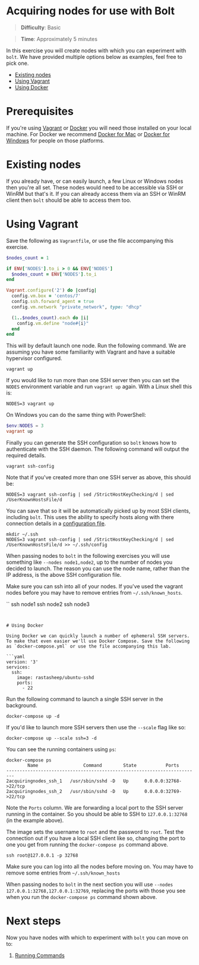 # Acquiring nodes for use with Bolt

> **Difficulty**: Basic

> **Time**: Approximately 5 minutes

In this exercise you will create nodes with which you can experiment with `bolt`. We have provided multiple options below as examples, feel free to pick one.

- [Existing nodes](#existing-nodes)
- [Using Vagrant](#using-vagrant)
- [Using Docker](#using-docker)

# Prerequisites

If you're using [Vagrant](https://www.vagrantup.com/) or [Docker](https://www.docker.com/) you will need those installed on your local machine. For Docker we recommend [Docker for Mac](https://www.docker.com/docker-mac) or [Docker for Windows](https://www.docker.com/docker-windows) for people on those platforms.

# Existing nodes

If you already have, or can easily launch, a few Linux or Windows nodes then you're all set. These nodes would need to be accessible via SSH or WinRM but that's it. If you can already access them via an SSH or WinRM client then `bolt` should be able to access them too.

# Using Vagrant

Save the following as `Vagrantfile`, or use the file accompanying this exercise.

```ruby
$nodes_count = 1

if ENV['NODES'].to_i > 0 && ENV['NODES']
  $nodes_count = ENV['NODES'].to_i
end

Vagrant.configure('2') do |config|
  config.vm.box = 'centos/7'
  config.ssh.forward_agent = true
  config.vm.network "private_network", type: "dhcp"

  (1..$nodes_count).each do |i|
    config.vm.define "node#{i}"
  end
end
```

This will by default launch one node. Run the following command. We are assuming you have some familiarity with Vagrant and have a suitable hypervisor configured.

```
vagrant up
```

If you would like to run more than one SSH server then you can set the `NODES` environment variable and run `vagrant up` again. With a Linux shell this is:

```
NODES=3 vagrant up
```

On Windows you can do the same thing with PowerShell:

```powershell
$env:NODES = 3
vagrant up
```

Finally you can generate the SSH configuration so `bolt` knows how to authenticate with the SSH daemon. The following command will output the required details.

```
vagrant ssh-config
```

Note that if you've created more than one SSH server as above, this should be:

```
NODES=3 vagrant ssh-config | sed /StrictHostKeyChecking/d | sed /UserKnownHostsFile/d
```

You can save that so it will be automatically picked up by most SSH clients, including `bolt`. This uses the ability to specify hosts along with there connection details in a [configuration file](https://linux.die.net/man/5/ssh_config).

```
mkdir ~/.ssh
NODES=3 vagrant ssh-config | sed /StrictHostKeyChecking/d | sed /UserKnownHostsFile/d >> ~/.ssh/config
```

When passing nodes to `bolt` in the following exercises you will use something like `--nodes node1,node2`, up to the number of nodes you decided to launch. The reason you can use the node name, rather than the IP address, is the above SSH configuration file.

Make sure you can ssh into all of your nodes. If you've used the vagrant nodes before you may have to remove entries from `~/.ssh/known_hosts`.

``
ssh node1
ssh node2
ssh node3
```


# Using Docker

Using Docker we can quickly launch a number of ephemeral SSH servers. To make that even easier we'll use Docker Compose. Save the following as `docker-compose.yml` or use the file accompanying this lab.

```yaml
version: '3'
services:
  ssh:
    image: rastasheep/ubuntu-sshd
    ports:
      - 22
```

Run the following command to launch a single SSH server in the background.

```
docker-compose up -d
```

If you'd like to launch more SSH servers then use the `--scale` flag like so:

```
docker-compose up --scale ssh=3 -d
```

You can see the running containers using `ps`:

```
docker-compose ps
        Name                 Command        State           Ports
-------------------------------------------------------------------------
2acquiringnodes_ssh_1   /usr/sbin/sshd -D   Up      0.0.0.0:32768->22/tcp
2acquiringnodes_ssh_2   /usr/sbin/sshd -D   Up      0.0.0.0:32769->22/tcp
```

Note the `Ports` column. We are forwarding a local port to the SSH server running in the container. So you should be able to SSH to `127.0.0.1:32768` (in the example above).

The image sets the username to `root` and the password to `root`. Test the connection out if you have a local SSH client like so, changing the port to one you get from running the `docker-compose ps` command above.

```
ssh root@127.0.0.1 -p 32768
```

Make sure you can log into all the nodes before moving on. You may have to remove some entries from `~/.ssh/known_hosts`

When passing nodes to `bolt` in the next section you will use `--nodes 127.0.0.1:32768,127.0.0.1:32769`, replacing the ports with those you see when you run the `docker-compose ps` command shown above.

# Next steps

Now you have nodes with which to experiment with `bolt` you can move on to:

1. [Running Commands](../3-running-commands)
